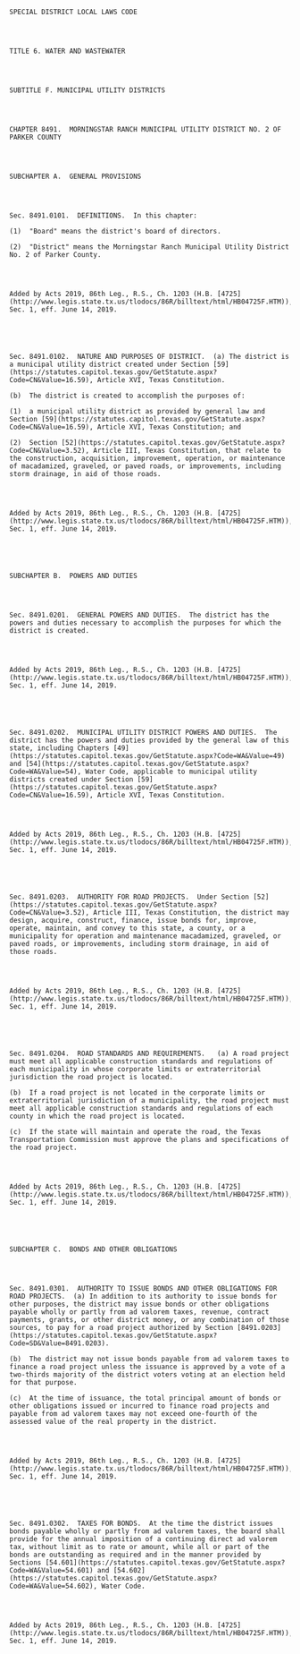 ﻿
    
    
    	
    					
    
    
    SPECIAL DISTRICT LOCAL LAWS CODE
    
      
    
    
    TITLE 6. WATER AND WASTEWATER
    
      
    
    
    SUBTITLE F. MUNICIPAL UTILITY DISTRICTS
    
      
    
    
    CHAPTER 8491.  MORNINGSTAR RANCH MUNICIPAL UTILITY DISTRICT NO. 2 OF PARKER COUNTY
    
      
    
    
    SUBCHAPTER A.  GENERAL PROVISIONS
    
      
    
    
    Sec. 8491.0101.  DEFINITIONS.  In this chapter:
    
    (1)  "Board" means the district's board of directors.
    
    (2)  "District" means the Morningstar Ranch Municipal Utility District No. 2 of Parker County.
    
    
    
    
    Added by Acts 2019, 86th Leg., R.S., Ch. 1203 (H.B. [4725](http://www.legis.state.tx.us/tlodocs/86R/billtext/html/HB04725F.HTM)), Sec. 1, eff. June 14, 2019.
    
    
    
    
    
    Sec. 8491.0102.  NATURE AND PURPOSES OF DISTRICT.  (a) The district is a municipal utility district created under Section [59](https://statutes.capitol.texas.gov/GetStatute.aspx?Code=CN&Value=16.59), Article XVI, Texas Constitution.
    
    (b)  The district is created to accomplish the purposes of:
    
    (1)  a municipal utility district as provided by general law and Section [59](https://statutes.capitol.texas.gov/GetStatute.aspx?Code=CN&Value=16.59), Article XVI, Texas Constitution; and
    
    (2)  Section [52](https://statutes.capitol.texas.gov/GetStatute.aspx?Code=CN&Value=3.52), Article III, Texas Constitution, that relate to the construction, acquisition, improvement, operation, or maintenance of macadamized, graveled, or paved roads, or improvements, including storm drainage, in aid of those roads.
    
    
    
    
    Added by Acts 2019, 86th Leg., R.S., Ch. 1203 (H.B. [4725](http://www.legis.state.tx.us/tlodocs/86R/billtext/html/HB04725F.HTM)), Sec. 1, eff. June 14, 2019.
    
    
    
    
    
    SUBCHAPTER B.  POWERS AND DUTIES
    
      
    
    
    Sec. 8491.0201.  GENERAL POWERS AND DUTIES.  The district has the powers and duties necessary to accomplish the purposes for which the district is created.
    
    
    
    
    Added by Acts 2019, 86th Leg., R.S., Ch. 1203 (H.B. [4725](http://www.legis.state.tx.us/tlodocs/86R/billtext/html/HB04725F.HTM)), Sec. 1, eff. June 14, 2019.
    
    
    
    
    
    Sec. 8491.0202.  MUNICIPAL UTILITY DISTRICT POWERS AND DUTIES.  The district has the powers and duties provided by the general law of this state, including Chapters [49](https://statutes.capitol.texas.gov/GetStatute.aspx?Code=WA&Value=49) and [54](https://statutes.capitol.texas.gov/GetStatute.aspx?Code=WA&Value=54), Water Code, applicable to municipal utility districts created under Section [59](https://statutes.capitol.texas.gov/GetStatute.aspx?Code=CN&Value=16.59), Article XVI, Texas Constitution.
    
    
    
    
    Added by Acts 2019, 86th Leg., R.S., Ch. 1203 (H.B. [4725](http://www.legis.state.tx.us/tlodocs/86R/billtext/html/HB04725F.HTM)), Sec. 1, eff. June 14, 2019.
    
    
    
    
    
    Sec. 8491.0203.  AUTHORITY FOR ROAD PROJECTS.  Under Section [52](https://statutes.capitol.texas.gov/GetStatute.aspx?Code=CN&Value=3.52), Article III, Texas Constitution, the district may design, acquire, construct, finance, issue bonds for, improve, operate, maintain, and convey to this state, a county, or a municipality for operation and maintenance macadamized, graveled, or paved roads, or improvements, including storm drainage, in aid of those roads.
    
    
    
    
    Added by Acts 2019, 86th Leg., R.S., Ch. 1203 (H.B. [4725](http://www.legis.state.tx.us/tlodocs/86R/billtext/html/HB04725F.HTM)), Sec. 1, eff. June 14, 2019.
    
    
    
    
    
    Sec. 8491.0204.  ROAD STANDARDS AND REQUIREMENTS.   (a) A road project must meet all applicable construction standards and regulations of each municipality in whose corporate limits or extraterritorial jurisdiction the road project is located.
    
    (b)  If a road project is not located in the corporate limits or extraterritorial jurisdiction of a municipality, the road project must meet all applicable construction standards and regulations of each county in which the road project is located.
    
    (c)  If the state will maintain and operate the road, the Texas Transportation Commission must approve the plans and specifications of the road project.
    
    
    
    
    Added by Acts 2019, 86th Leg., R.S., Ch. 1203 (H.B. [4725](http://www.legis.state.tx.us/tlodocs/86R/billtext/html/HB04725F.HTM)), Sec. 1, eff. June 14, 2019.
    
    
    
    
    
    SUBCHAPTER C.  BONDS AND OTHER OBLIGATIONS
    
      
    
    
    Sec. 8491.0301.  AUTHORITY TO ISSUE BONDS AND OTHER OBLIGATIONS FOR ROAD PROJECTS.  (a) In addition to its authority to issue bonds for other purposes, the district may issue bonds or other obligations payable wholly or partly from ad valorem taxes, revenue, contract payments, grants, or other district money, or any combination of those sources, to pay for a road project authorized by Section [8491.0203](https://statutes.capitol.texas.gov/GetStatute.aspx?Code=SD&Value=8491.0203).
    
    (b)  The district may not issue bonds payable from ad valorem taxes to finance a road project unless the issuance is approved by a vote of a two-thirds majority of the district voters voting at an election held for that purpose.
    
    (c)  At the time of issuance, the total principal amount of bonds or other obligations issued or incurred to finance road projects and payable from ad valorem taxes may not exceed one-fourth of the assessed value of the real property in the district.
    
    
    
    
    Added by Acts 2019, 86th Leg., R.S., Ch. 1203 (H.B. [4725](http://www.legis.state.tx.us/tlodocs/86R/billtext/html/HB04725F.HTM)), Sec. 1, eff. June 14, 2019.
    
    
    
    
    
    Sec. 8491.0302.  TAXES FOR BONDS.  At the time the district issues bonds payable wholly or partly from ad valorem taxes, the board shall provide for the annual imposition of a continuing direct ad valorem tax, without limit as to rate or amount, while all or part of the bonds are outstanding as required and in the manner provided by Sections [54.601](https://statutes.capitol.texas.gov/GetStatute.aspx?Code=WA&Value=54.601) and [54.602](https://statutes.capitol.texas.gov/GetStatute.aspx?Code=WA&Value=54.602), Water Code.
    
    
    
    
    Added by Acts 2019, 86th Leg., R.S., Ch. 1203 (H.B. [4725](http://www.legis.state.tx.us/tlodocs/86R/billtext/html/HB04725F.HTM)), Sec. 1, eff. June 14, 2019.
    
    
    
    
    				
